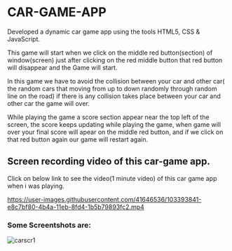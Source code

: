 # CAR-GAME-APP

Developed a dynamic car game app using the tools HTML5, CSS & JavaScript.

This game will start when we click on the middle red button(section) of window(screen) just after clicking on the red middle button that red button will disappear and the Game will start.

In this game we have to avoid the collision between your car and other car( the random cars that moving from up to down randomly through random line on the road) if there is any collision takes place between your car and other car the game will over.

While playing the game a score section appear near the top left of the screen, the score keeps updating while playing the game, when game will over your final score will apear on the middle red button, and if we click on that red button again our game will restart again.

## Screen recording video of this car-game app.

Click on below link to see the video(1 minute video) of this car game app when i was playing. 

https://user-images.githubusercontent.com/41646536/103393841-e8c7bf80-4b4a-11eb-8fd4-1b5b79893fc2.mp4

### Some Screentshots are:

![carscr1](https://user-images.githubusercontent.com/41646536/103394590-79a09a00-4b4f-11eb-8d19-a93c575ce88e.PNG)







